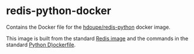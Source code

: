 # redis-python-docker

Contains the Docker file for the [hdoupe/redis-python](https://hub.docker.com/r/hdoupe/redis-python) docker image.

This image is built from the standard [Redis image](https://hub.docker.com/_/redis) and the commands in the standard [Python D)ockerfile](https://github.com/docker-library/python).
